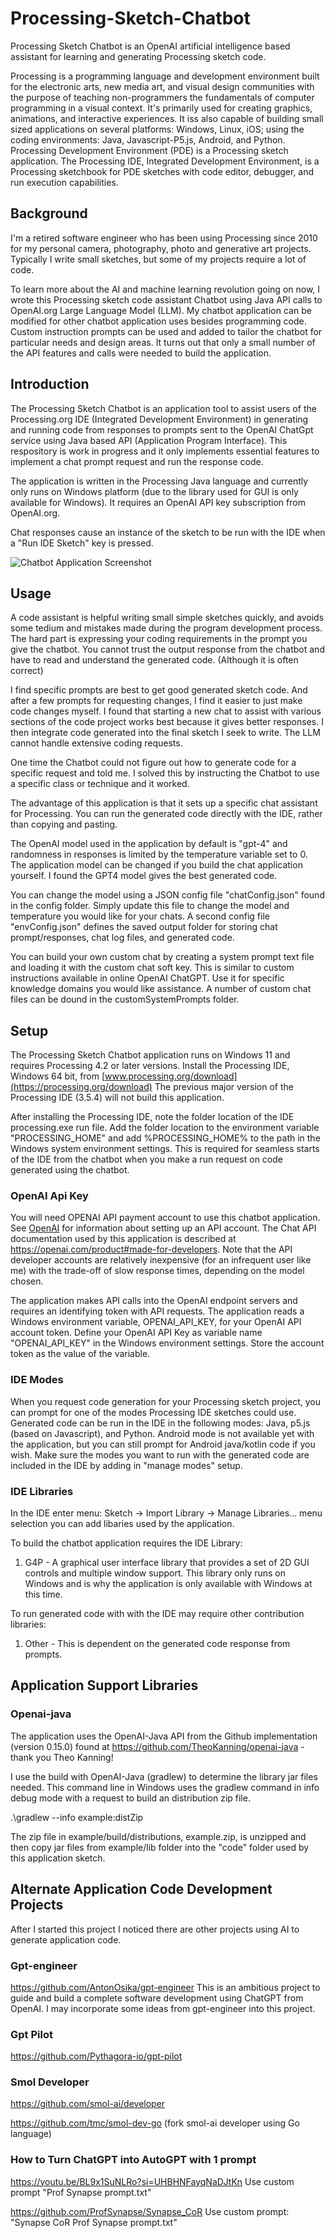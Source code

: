 # Processing-Sketch-Chatbot
Processing Sketch Chatbot is an OpenAI artificial intelligence based assistant for learning and generating Processing sketch code.

Processing is a programming language and development environment built for the electronic arts, new media art, and visual design communities 
with the purpose of teaching non-programmers the fundamentals of computer programming in a visual context. 
It's primarily used for creating graphics, animations, and interactive experiences.
It iss also capable of building small sized applications on several platforms: Windows, Linux, iOS; using the coding environments: Java, Javascript-P5.js, Android, and Python.
Processing Development Environment (PDE) is a Processing sketch application. 
The Processing IDE, Integrated Development Environment, is a Processing sketchbook for PDE sketches with code editor, debugger, and run execution capabilities. 

## Background
I'm a retired software engineer who has been using Processing since 2010 for my personal camera, photography, photo and generative art projects.
Typically I write small sketches, but some of my projects require a lot of code.

To learn more about the AI and machine learning revolution going on now, I wrote this Processing sketch code assistant Chatbot using Java API calls to OpenAI.org Large Language Model (LLM). 
My chatbot application can be modified for other chatbot application uses besides programming code. Custom instruction prompts can be used and added to tailor the chatbot for particular needs and design areas.
It turns out that only a small number of the API features and calls were needed to build the application.

## Introduction
The Processing Sketch Chatbot is an application tool to assist users of the Processing.org IDE (Integrated Development Environment) 
in generating and running code from responses to
prompts sent to the OpenAI ChatGpt service using Java based API (Application Program Interface). 
This respository is work in progress and it only implements essential features to implement a chat prompt request
and run the response code. 

The application is written in the Processing Java language and currently only runs on Windows platform
(due to the library used for GUI is only available for Windows).
It requires an OpenAI API key subscription from OpenAI.org.

Chat responses cause an instance of the sketch to be run with the IDE when a "Run IDE Sketch" key is pressed.

![Chatbot Application Screenshot](Chatbot/screenshots/promptScreen.png)

## Usage
A code assistant is helpful writing small simple sketches quickly, and avoids some tedium and mistakes made during the program development process.
The hard part is expressing your coding requirements in the prompt you give the chatbot.
You cannot trust the output response from the chatbot and have to read and understand the generated code. (Although it is often correct)

I find specific prompts are best to get good generated sketch code. And after a few prompts for requesting changes, I find it easier
to just make code changes myself. I found that starting a new chat to assist with various sections of the code project works best because it gives better responses.
I then integrate code generated into the final sketch I seek to write. The LLM cannot handle extensive coding requests.

One time the Chatbot could not figure out how to generate code for a specific request and told me. I solved this by
instructing the Chatbot to use a specific class or technique and it worked.

The advantage of this application is that it sets up a specific chat assistant for Processing.
You can run the generated code directly with the IDE, rather than copying and pasting.

The OpenAI model used in the application by default is "gpt-4" and 
randomness in responses is limited by the temperature variable set to 0.
The application model can be changed if you build the chat application yourself.
I found the GPT4 model gives the best generated code.

You can change the model using a JSON config file "chatConfig.json" found in the config folder.
Simply update this file to change the model and temperature you would like for your chats.
A second config file "envConfig.json" defines the saved output folder for storing chat prompt/responses, chat log files, and generated code.

You can build your own custom chat by creating a system prompt text file and loading it with the custom chat soft key.
This is similar to custom instructions available in online OpenAI ChatGPT. Use it for specific knowledge domains you would like assistance.
A number of custom chat files can be dound in the customSystemPrompts folder.

## Setup
The Processing Sketch Chatbot application runs on Windows 11 and requires Processing 4.2 or later versions.
Install the Processing IDE, Windows 64 bit, from [www.processing.org/download](https://processing.org/download)
The previous major version of the Processing IDE (3.5.4) will not build this application.

After installing the Processing IDE, note the folder location of the IDE processing.exe run file.
Add the folder location to the environment variable "PROCESSING_HOME" and add %PROCESSING_HOME% to the path in the Windows system environment settings.
This is required for seamless starts of the IDE from the chatbot when you make a run request on code generated using the chatbot.

### OpenAI Api Key
You will need OPENAI API payment account to use this chatbot application. 
See [OpenAI](https://openai.com/) for information about setting up an API account. 
The Chat API documentation used by this application is described at https://openai.com/product#made-for-developers.
Note that the API developer accounts are relatively inexpensive (for an infrequent user like me) with the trade-off of slow response times, depending on the model chosen.

The application makes API calls into the OpenAI endpoint servers and requires an identifying token with API requests.
The application reads a Windows environment variable, OPENAI_API_KEY, for your OpenAI API account token.
Define your OpenAI API Key as variable name "OPENAI_API_KEY" in the Windows environment settings.
Store the account token as the value of the variable.

### IDE Modes
When you request code generation for your Processing sketch project, you can prompt for one of the modes Processing IDE sketches could use.
Generated code can be run in the IDE in the following modes: Java, p5.js (based on Javascript), and Python. 
Android mode is not available yet with the application, but you can still prompt for Android java/kotlin code if you wish.
Make sure the modes you want to run with the generated code are included in the IDE by adding in "manage modes" setup.

### IDE Libraries 
In the IDE enter menu: Sketch -> Import Library -> Manage Libraries... menu selection you can add libaries used by the application.

To build the chatbot application requires the IDE Library:

1. G4P - A graphical user interface library that provides a set of 2D GUI controls and multiple window support. 
This library only runs on Windows and is why the application is only available with Windows at this time.

To run generated code with with the IDE may require other contribution libraries:

1. Other - This is dependent on the generated code response from prompts.

## Application Support Libraries

### Openai-java
The application uses the OpenAI-Java API from the Github implementation (version 0.15.0) found at
https://github.com/TheoKanning/openai-java - thank you Theo Kanning!

I use the build with OpenAI-Java (gradlew) to determine the library jar files needed. 
This command line in Windows uses the gradlew command in info debug mode with a request to build an distribution zip file.

.\gradlew --info example:distZip

The zip file in example/build/distributions, example.zip, is unzipped and 
then copy jar files from example/lib folder into the "code" folder used by this application sketch.

## Alternate Application Code Development Projects
After I started this project I noticed there are other projects using AI to generate application code.

### Gpt-engineer
https://github.com/AntonOsika/gpt-engineer
This is an ambitious project to guide and build a complete software development using ChatGPT from OpenAI.
I may incorporate some ideas from gpt-engineer into this project.

### Gpt Pilot
https://github.com/Pythagora-io/gpt-pilot

### Smol Developer
https://github.com/smol-ai/developer

https://github.com/tmc/smol-dev-go  (fork smol-ai developer using Go language)

### How to Turn ChatGPT into AutoGPT with 1 prompt

https://youtu.be/BL9x1SuNLRo?si=UHBHNFayqNaDJtKn
Use custom prompt "Prof Synapse prompt.txt"

https://github.com/ProfSynapse/Synapse_CoR
Use custom prompt: "Synapse CoR Prof Synapse prompt.txt"
